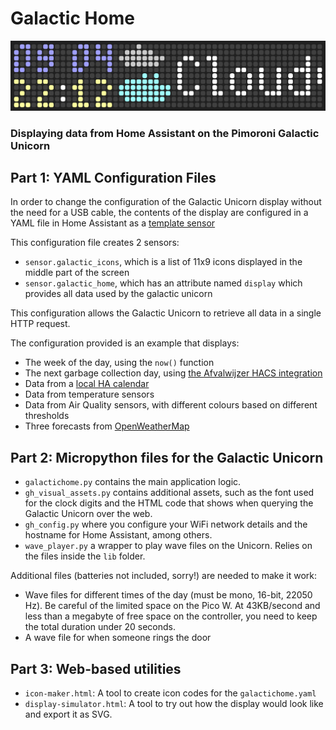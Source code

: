 # Galactic Home

![A simulation of the Galactic Home Display](example.svg)

### Displaying data from Home Assistant on the Pimoroni Galactic Unicorn

## Part 1: YAML Configuration Files

In order to change the configuration of the Galactic Unicorn display without the need for a USB cable, the contents of the display are configured in a YAML file in Home Assistant as a [template sensor](https://www.home-assistant.io/docs/configuration/templating/)

This configuration file creates 2 sensors:
 * `sensor.galactic_icons`, which is a list of 11x9 icons displayed in the middle part of the screen
 * `sensor.galactic_home`, which has an attribute named `display` which provides all data used by the galactic unicorn

This configuration allows the Galactic Unicorn to retrieve all data in a single HTTP request.

The configuration provided is an example that displays:
 * The week of the day, using the `now()` function
 * The next garbage collection day, using [the Afvalwijzer HACS integration](https://github.com/xirixiz/homeassistant-afvalwijzer)
 * Data from a [local HA calendar](https://www.home-assistant.io/integrations/local_calendar/)
 * Data from temperature sensors
 * Data from Air Quality sensors, with different colours based on different thresholds
 * Three forecasts from [OpenWeatherMap](https://www.home-assistant.io/integrations/openweathermap/)

## Part 2: Micropython files for the Galactic Unicorn

 * `galactichome.py` contains the main application logic.
 * `gh_visual_assets.py` contains additional assets, such as the font used for the clock digits and the HTML code that shows when querying the Galactic Unicorn over the web.
 * `gh_config.py` where you configure your WiFi network details and the hostname for Home Assistant, among others.
 * `wave_player.py` a wrapper to play wave files on the Unicorn. Relies on the files inside the `lib` folder.

Additional files (batteries not included, sorry!) are needed to make it work:
 * Wave files for different times of the day (must be mono, 16-bit, 22050 Hz). Be careful of the limited space on the Pico W. At 43KB/second and less than a megabyte of free space on the controller, you need to keep the total duration under 20 seconds.
 * A wave file for when someone rings the door

## Part 3: Web-based utilities

 * `icon-maker.html`: A tool to create icon codes for the `galactichome.yaml`
 * `display-simulator.html`: A tool to try out how the display would look like and export it as SVG.
